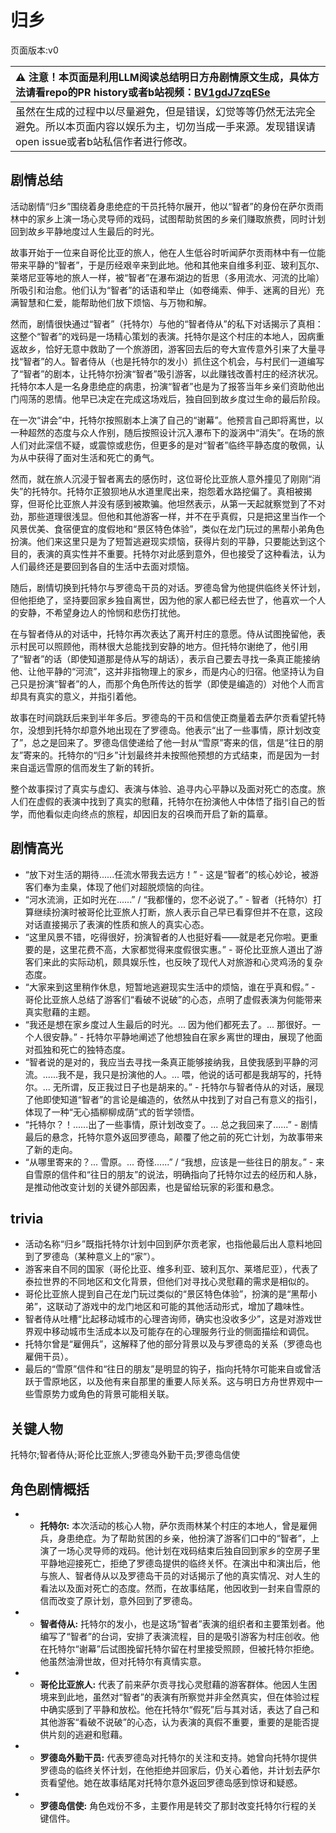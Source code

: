 # 归乡
页面版本:v0
 

| :warning: 注意！本页面是利用LLM阅读总结明日方舟剧情原文生成，具体方法请看repo的PR history或者b站视频：[BV1gdJ7zqESe](https://www.bilibili.com/video/BV1gdJ7zqESe/)         |
|:----------------------------|
| 虽然在生成的过程中以尽量避免，但是错误，幻觉等等仍然无法完全避免。所以本页面内容以娱乐为主，切勿当成一手来源。发现错误请open issue或者b站私信作者进行修改。|



## 剧情总结
活动剧情“归乡”围绕着身患绝症的干员托特尔展开，他以“智者”的身份在萨尔贡雨林中的家乡上演一场心灵导师的戏码，试图帮助贫困的乡亲们赚取旅费，同时计划回到故乡平静地度过人生最后的时光。

故事开始于一位来自哥伦比亚的旅人，他在人生低谷时听闻萨尔贡雨林中有一位能带来平静的“智者”，于是历经艰辛来到此地。他和其他来自维多利亚、玻利瓦尔、莱塔尼亚等地的旅人一样，被“智者”在瀑布湖边的哲思（多用流水、河流的比喻）所吸引和治愈。他们认为“智者”的话语和举止（如卷绳索、伸手、迷离的目光）充满智慧和仁爱，能帮助他们放下烦恼、与万物和解。

然而，剧情很快通过“智者”（托特尔）与他的“智者侍从”的私下对话揭示了真相：这整个“智者”的戏码是一场精心策划的表演。托特尔是这个村庄的本地人，因病重返故乡，恰好无意中救助了一个旅游团，游客回去后的夸大宣传意外引来了大量寻找“智者”的人。智者侍从（也是托特尔的发小）抓住这个机会，与村民们一道编写了“智者”的剧本，让托特尔扮演“智者”吸引游客，以此赚钱改善村庄的经济状况。托特尔本人是一名身患绝症的病患，扮演“智者”也是为了报答当年乡亲们资助他出门闯荡的恩情。他早已决定在完成这场戏后，独自回到故乡度过生命的最后阶段。

在一次“讲会”中，托特尔按照剧本上演了自己的“谢幕”。他预言自己即将离世，以一种超然的态度与众人作别，随后按照设计沉入瀑布下的漩涡中“消失”。在场的旅人们对此深信不疑，或震惊或悲伤，但更多的是对“智者”临终平静态度的敬佩，认为从中获得了面对生活和死亡的勇气。

然而，就在旅人沉浸于智者离去的感伤时，这位哥伦比亚旅人意外撞见了刚刚“消失”的托特尔。托特尔正狼狈地从水道里爬出来，抱怨着水路挖偏了。真相被揭穿，但哥伦比亚旅人并没有感到被欺骗。他坦然表示，从第一天起就察觉到了不对劲，那些道理很浅显。但他和其他游客一样，并不在乎真假，只是把这里当作一个风景优美、食宿便宜的度假地和“景区特色体验”，类似在龙门玩过的黑帮小弟角色扮演。他们来这里只是为了短暂逃避现实烦恼，获得片刻的平静，只要能达到这个目的，表演的真实性并不重要。托特尔对此感到意外，但也接受了这种看法，认为人们最终还是要回到各自的生活中去面对烦恼。

随后，剧情切换到托特尔与罗德岛干员的对话。罗德岛曾为他提供临终关怀计划，但他拒绝了，坚持要回家乡独自离世，因为他的家人都已经去世了，他喜欢一个人的安静，不希望身边人的怜悯和悲伤打扰他。

在与智者侍从的对话中，托特尔再次表达了离开村庄的意愿。侍从试图挽留他，表示村民可以照顾他，雨林很大总能找到安静的地方。但托特尔谢绝了，他引用了“智者”的话（即使知道那是侍从写的胡话），表示自己要去寻找一条真正能接纳他、让他平静的“河流”，这并非指物理上的家乡，而是内心的归宿。他坚持认为自己只是扮演“智者”的人，而那个角色所传达的哲学（即使是编造的）对他个人而言却具有真实的意义，并指引着他。

故事在时间跳跃后来到半年多后。罗德岛的干员和信使正商量着去萨尔贡看望托特尔，没想到托特尔却意外地出现在了罗德岛。他表示“出了一些事情，原计划改变了”，总之是回来了。罗德岛信使递给了他一封从“雪原”寄来的信，信是“往日的朋友”寄来的。托特尔的“归乡”计划最终并未按照他预想的方式结束，而是因为一封来自遥远雪原的信而发生了新的转折。

整个故事探讨了真实与虚幻、表演与体验、追寻内心平静以及面对死亡的态度。旅人们在虚假的表演中找到了真实的慰藉，托特尔在扮演他人中体悟了指引自己的哲学，而他看似走向终点的旅程，却因旧友的召唤而开启了新的篇章。
## 剧情高光
*   “放下对生活的期待......任流水带我去远方！” - 这是“智者”的核心妙论，被游客们奉为圭臬，体现了他们对超脱烦恼的向往。
*   “河水流淌，正如时光在......” / “我都懂的，您不必说了。” - 智者（托特尔）打算继续扮演时被哥伦比亚旅人打断，旅人表示自己早已看穿但并不在意，这段对话直接揭示了表演的性质和旅人的真实心态。
*   “这里风景不错，吃得很好，扮演智者的人也挺好看——就是老兄你啦。更重要的是，这里花费不高，大家都觉得来度假很实惠。” - 哥伦比亚旅人道出了游客们来此的实际动机，颇具娱乐性，也反映了现代人对旅游和心灵鸡汤的复杂态度。
*   “大家来到这里稍作休息，短暂地逃避现实生活中的烦恼，谁在乎真和假。” - 哥伦比亚旅人总结了游客们“看破不说破”的心态，点明了虚假表演为何能带来真实慰藉的主题。
*   “我还是想在家乡度过人生最后的时光。... 因为他们都死去了。... 那很好。一个人很安静。” - 托特尔平静地阐述了他想独自在家乡离世的理由，展现了他面对孤独和死亡的独特态度。
*   “智者说的是对的，我应当去寻找一条真正能够接纳我，且使我感到平静的河流。......我不是，我只是扮演他的人。... 喂，他说的话可都是我胡写的，托特尔。... 无所谓，反正我过日子也是胡来的。” - 托特尔与智者侍从的对话，展现了他即使知道“智者”的言论是编造的，依然从中找到了对自己有意义的指引，体现了一种“无心插柳柳成荫”式的哲学领悟。
*   “托特尔？！......出了一些事情，原计划改变了。... 总之我回来了......” - 剧情最后的悬念，托特尔意外返回罗德岛，颠覆了他之前的死亡计划，为故事带来了新的走向。
*   “从哪里寄来的？... 雪原。... 奇怪......” / “我想，应该是一些往日的朋友。” - 来自雪原的信件和“往日的朋友”的说法，明确指向了托特尔过去的经历和人脉，是推动他改变计划的关键外部因素，也是留给玩家的彩蛋和悬念。
## trivia
*   活动名称“归乡”既指托特尔计划中回到萨尔贡老家，也指他最后出人意料地回到了罗德岛（某种意义上的“家”）。
*   游客来自不同的国家（哥伦比亚、维多利亚、玻利瓦尔、莱塔尼亚），代表了泰拉世界的不同地区和文化背景，但他们对寻找心灵慰藉的需求是相似的。
*   哥伦比亚旅人提到自己在龙门玩过类似的“景区特色体验”，扮演的是“黑帮小弟”，这联动了游戏中的龙门地区和可能的其他活动形式，增加了趣味性。
*   智者侍从吐槽“比起移动城市的心理咨询师，确实也没收多少”，这是对游戏世界观中移动城市生活成本以及可能存在的心理服务行业的侧面描绘和调侃。
*   托特尔曾是“雇佣兵”，这解释了他的部分背景以及与罗德岛的关系（罗德岛也雇佣干员）。
*   最后的“雪原”信件和“往日的朋友”是明显的钩子，指向托特尔可能来自或曾活跃于雪原地区，以及他有来自那里的重要人际关系。这与明日方舟世界观中一些雪原势力或角色的背景可能相关联。
## 关键人物
托特尔;智者侍从;哥伦比亚旅人;罗德岛外勤干员;罗德岛信使
## 角色剧情概括
-   *   **托特尔:** 本次活动的核心人物，萨尔贡雨林某个村庄的本地人，曾是雇佣兵，身患绝症。为了帮助贫困的乡亲，他扮演了游客们口中的“智者”，上演了一场心灵导师的戏码。他计划在戏码结束后独自回到家乡的空房子里平静地迎接死亡，拒绝了罗德岛提供的临终关怀。在演出中和演出后，他与旅人、智者侍从以及罗德岛干员的对话揭示了他的真实情况、对人生的看法以及面对死亡的态度。然而，在故事结尾，他因收到一封来自雪原的信而改变了原计划，意外回到了罗德岛。
-   *   **智者侍从:** 托特尔的发小，也是这场“智者”表演的组织者和主要策划者。他编写了“智者”的台词，安排了表演流程，目的是吸引游客为村庄创收。他在托特尔“谢幕”后试图挽留托特尔留在村里接受照顾，但被托特尔拒绝。他虽然油滑世故，但对托特尔有真情实意。
-   *   **哥伦比亚旅人:** 代表了前来萨尔贡寻找心灵慰藉的游客群体。他因人生困境来到此地，虽然对“智者”的表演有所察觉并非全然真实，但在体验过程中确实感到了平静和放松。他在托特尔“假死”后与其对话，表达了自己和其他游客“看破不说破”的心态，认为表演的真假不重要，重要的是能否提供片刻的逃避和慰藉。
-   *   **罗德岛外勤干员:** 代表罗德岛对托特尔的关注和支持。她曾向托特尔提供罗德岛的临终关怀计划，在他拒绝并回家后，仍关心着他，并计划去萨尔贡看望他。她在故事结尾对托特尔意外返回罗德岛感到惊讶和疑惑。
-   *   **罗德岛信使:** 角色戏份不多，主要作用是转交了那封改变托特尔行程的关键信件。